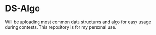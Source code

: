 # DS-Algo
Will be uploading most common data structures and algo for easy usage during contests. 
This repository is for my personal use.
